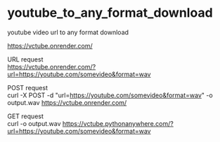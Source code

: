 # youtube_to_any_format_download
youtube video url to any format download

<https://vctube.onrender.com/>

URL request <br>
https://vctube.onrender.com/?url=https://youtube.com/somevideo&format=wav

POST request<br>
curl -X POST -d "url=https://youtube.com/somevideo&format=wav" -o output.wav https://vctube.onrender.com/


GET request<br>
curl -o output.wav https://vctube.pythonanywhere.com/?url=https://youtube.com/somevideo&format=wav 
